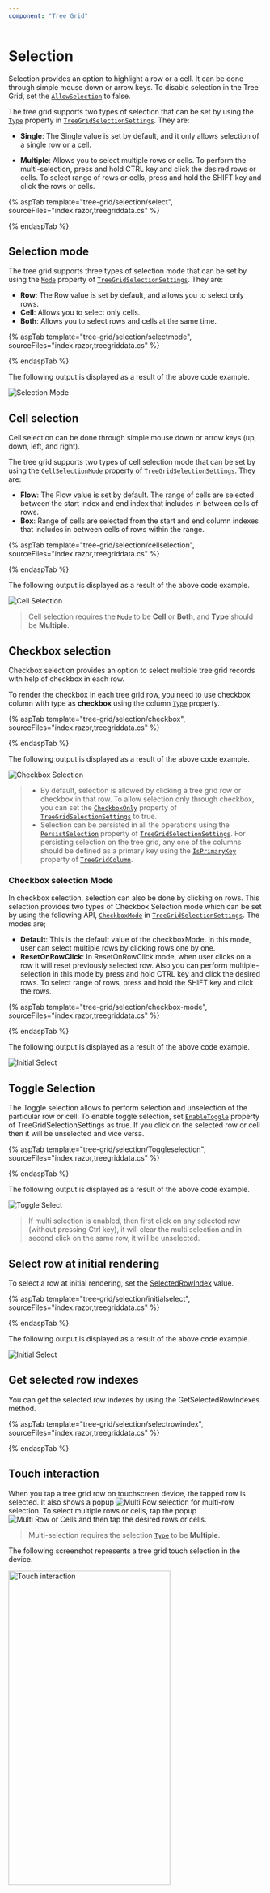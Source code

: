 ```yaml
---
component: "Tree Grid"
---
```


# Selection

Selection provides an option to highlight a row or a cell. It can be done through simple mouse down or arrow keys. To disable selection in the Tree Grid, set the [`AllowSelection`](https://help.syncfusion.com/cr/blazor/Syncfusion.Blazor~Syncfusion.Blazor.TreeGrid.SfTreeGrid~AllowSelection.html) to false.

The tree grid supports two types of selection that can be set by using the [`Type`](https://help.syncfusion.com/cr/blazor/Syncfusion.Blazor~Syncfusion.Blazor.TreeGrid.TreeGridSelectionSettings~Type.html) property in [`TreeGridSelectionSettings`](https://help.syncfusion.com/cr/blazor/Syncfusion.Blazor~Syncfusion.Blazor.TreeGrid.TreeGridSelectionSettings.html). They are:

* **Single**: The Single value is set by default, and it only allows selection of a single row or a cell.

* **Multiple**: Allows you to select multiple rows or cells.
To perform the multi-selection, press and hold CTRL key and click the desired rows or cells. To select range of rows or cells, press and hold the SHIFT key and click the rows or cells.

{% aspTab template="tree-grid/selection/select", sourceFiles="index.razor,treegriddata.cs" %}

{% endaspTab %}

## Selection mode

The tree grid supports three types of selection mode that can be set by using
the [`Mode`](https://help.syncfusion.com/cr/blazor/Syncfusion.Blazor~Syncfusion.Blazor.TreeGrid.TreeGridSelectionSettings~Mode.html) property of [`TreeGridSelectionSettings`](https://help.syncfusion.com/cr/blazor/Syncfusion.Blazor~Syncfusion.Blazor.TreeGrid.TreeGridSelectionSettings.html). They are:

* **Row**: The Row value is set by default, and allows you to select only rows.
* **Cell**: Allows you to select only cells.
* **Both**: Allows you to select rows and cells at the same time.

{% aspTab template="tree-grid/selection/selectmode", sourceFiles="index.razor,treegriddata.cs" %}

{% endaspTab %}

The following output is displayed as a result of the above code example.

![Selection Mode](images/selectionmode.png)

## Cell selection

Cell selection can be done through simple mouse down or arrow keys (up, down, left, and right).

The tree grid supports two types of cell selection mode that can be set by using
the [`CellSelectionMode`](https://help.syncfusion.com/cr/blazor/Syncfusion.Blazor~Syncfusion.Blazor.TreeGrid.TreeGridSelectionSettings~CellSelectionMode.html) property of [`TreeGridSelectionSettings`](https://help.syncfusion.com/cr/blazor/Syncfusion.Blazor~Syncfusion.Blazor.TreeGrid.TreeGridSelectionSettings.html). They are:

* **Flow**: The Flow value is set by default. The range of cells are selected between the start index and end index that includes in between cells of rows.
* **Box**: Range of cells are selected from the start and end column indexes that includes in between cells of rows within the range.

{% aspTab template="tree-grid/selection/cellselection", sourceFiles="index.razor,treegriddata.cs" %}

{% endaspTab %}

The following output is displayed as a result of the above code example.

![Cell Selection](images/selectmultiple.png)

> Cell selection requires the [`Mode`](https://help.syncfusion.com/cr/blazor/Syncfusion.Blazor~Syncfusion.Blazor.TreeGrid.TreeGridSelectionSettings~Mode.html) to be **Cell** or **Both**, and
**Type** should be **Multiple**.

## Checkbox selection

Checkbox selection provides an option to select multiple tree grid records with help of checkbox in each row.

To render the checkbox in each tree grid row, you need to use checkbox column with type as **checkbox** using the column [`Type`](https://help.syncfusion.com/cr/blazor/Syncfusion.Blazor~Syncfusion.Blazor.TreeGrid.TreeGridColumn~Type.html) property.

{% aspTab template="tree-grid/selection/checkbox", sourceFiles="index.razor,treegriddata.cs" %}

{% endaspTab %}

The following output is displayed as a result of the above code example.

![Checkbox Selection](images/checkbox.png)

> * By default, selection is allowed by clicking a tree grid row or checkbox in that row. To allow selection only through checkbox, you can set the
[`CheckboxOnly`](https://help.syncfusion.com/cr/blazor/Syncfusion.Blazor~Syncfusion.Blazor.TreeGrid.TreeGridSelectionSettings~CheckboxOnly.html) property of [`TreeGridSelectionSettings`](https://help.syncfusion.com/cr/blazor/Syncfusion.Blazor~Syncfusion.Blazor.TreeGrid.TreeGridSelectionSettings.html) to true.
> * Selection can be persisted in all the operations using the [`PersistSelection`](https://help.syncfusion.com/cr/blazor/Syncfusion.Blazor~Syncfusion.Blazor.TreeGrid.TreeGridSelectionSettings~PersistSelection.html) property of [`TreeGridSelectionSettings`](https://help.syncfusion.com/cr/blazor/Syncfusion.Blazor~Syncfusion.Blazor.TreeGrid.TreeGridSelectionSettings.html).
For persisting selection on the tree grid, any one of the columns should be defined as a primary key using the [`IsPrimaryKey`](https://help.syncfusion.com/cr/blazor/Syncfusion.Blazor~Syncfusion.Blazor.TreeGrid.TreeGridColumn~IsPrimaryKey.html) property of [`TreeGridColumn`](https://help.syncfusion.com/cr/blazor/Syncfusion.Blazor~Syncfusion.Blazor.TreeGrid.TreeGridColumn.html).

### Checkbox selection Mode

In checkbox selection, selection can also be done by clicking on rows. This selection provides two types of Checkbox Selection mode which can be set by using the following API,
[`CheckboxMode`](https://help.syncfusion.com/cr/blazor/Syncfusion.Blazor~Syncfusion.Blazor.TreeGrid.TreeGridSelectionSettings~CheckboxMode.html) in [`TreeGridSelectionSettings`](https://help.syncfusion.com/cr/blazor/Syncfusion.Blazor~Syncfusion.Blazor.TreeGrid.TreeGridSelectionSettings.html). The modes are;

* **Default**: This is the default value of the checkboxMode. In this mode, user can select multiple rows by clicking rows one by one.
* **ResetOnRowClick**: In ResetOnRowClick mode, when user clicks on a row it will reset previously selected row. Also you can perform multiple-selection in this mode by press
and hold CTRL key and click the desired rows. To select range of rows, press and hold the SHIFT key and click the rows.

{% aspTab template="tree-grid/selection/checkbox-mode", sourceFiles="index.razor,treegriddata.cs" %}

{% endaspTab %}

The following output is displayed as a result of the above code example.

![Initial Select](images/checkbox-mode.gif)

## Toggle Selection

The Toggle selection allows to perform selection and unselection of the particular row or cell. To enable toggle selection, set [`EnableToggle`](https://help.syncfusion.com/cr/blazor/Syncfusion.Blazor~Syncfusion.Blazor.TreeGrid.TreeGridSelectionSettings~EnableToggle.html) property of TreeGridSelectionSettings as true. If you click on the selected row or cell then it will be unselected and vice versa.

{% aspTab template="tree-grid/selection/Toggleselection", sourceFiles="index.razor,treegriddata.cs" %}

{% endaspTab %}

The following output is displayed as a result of the above code example.

![Toggle Select](images/Toggleselect.gif)

>If multi selection is enabled, then first click on any selected row (without pressing Ctrl key), it will clear the multi selection and in second click on the same row, it will be unselected.

## Select row at initial rendering

To select a row at initial rendering, set the [SelectedRowIndex](https://help.syncfusion.com/cr/blazor/Syncfusion.Blazor~Syncfusion.Blazor.TreeGrid.SfTreeGrid~SelectedRowIndex.html) value.

{% aspTab template="tree-grid/selection/initialselect", sourceFiles="index.razor,treegriddata.cs" %}

{% endaspTab %}

The following output is displayed as a result of the above code example.

![Initial Select](images/initialselect.png)

## Get selected row indexes

You can get the selected row indexes by using the GetSelectedRowIndexes method.

{% aspTab template="tree-grid/selection/selectrowindex", sourceFiles="index.razor,treegriddata.cs" %}

{% endaspTab %}

## Touch interaction

When you tap a tree grid row on touchscreen device, the tapped row is selected.
It also shows a popup ![Multi Row selection](images/selection.jpg)  for multi-row selection.
To select multiple rows or cells, tap the popup![Multi Row or Cells](images/mselection.jpg)  and then tap the desired rows or cells.

> Multi-selection requires the selection [`Type`](https://help.syncfusion.com/cr/blazor/Syncfusion.Blazor~Syncfusion.Blazor.TreeGrid.TreeGridSelectionSettings~Type.html) to be **Multiple**.

The following screenshot represents a tree grid touch selection in the device.

<!-- markdownlint-disable MD033 -->
<img src="../images/touch-selection.png" alt="Touch interaction" style="width:320px;height: 620px">
<!-- markdownlint-enable MD033 -->
